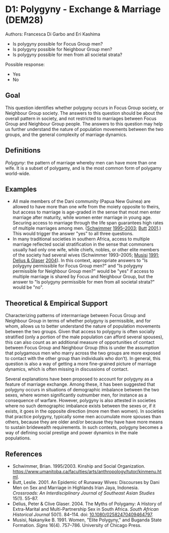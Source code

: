 # D1: Polygyny - Exchange & Marriage (DEM28)

Authors: Francesca Di Garbo and Eri Kashima
- Is polygyny possible for Focus Group men?
- Is polygyny possible for Neighbour Group men?
- Is polygyny possible for men from all societal strata?

Possible response:
- Yes
- No
## Goal

This question identifies whether polygyny occurs in Focus Group society, or Neighbour Group society. The answers to this question should be about the overall pattern in society, and not restricted to marriages between Focus Group and Neighbour Group people. The answers to this question may help us further understand the nature of population movements between the two groups, and the general complexity of marriage dynamics.


## Definitions

*Polygyny*: the pattern of marriage whereby men can have more than one wife. It is a subset of polygamy, and is the most common form of polygamy world-wide.


## Examples

- All male members of the Dani community (Papua New Guinea) are allowed to have more than one wife from the moiety opposite to theirs, but access to marriage is age-graded in the sense that most men enter marriage after maturity, while women enter marriage in young age. Securing access to marriage through the life span guarantees high rates of multiple marriages among men. ([Schwimmer](#source-Schwimmer1995) [1995–2003](#source-Schwimmer1995); [Butt](#source-Butt2001) [2001](#source-Butt2001).) This would trigger the answer "yes” to all three questions.
- In many traditional societies in southern Africa, access to multiple marriage reflected social stratification in the sense that commoners usually had only one wife, while chiefs, nobles, or other elite members of the society had several wives (Schwimmer 1993–2005; [Musisi](#source-Musisi1991) [1991](#source-Musisi1991); [Delius & Glaser](#source-DeliusGlaser2004) [2004](#source-DeliusGlaser2004)). In this context, appropriate answers to "Is polygyny permissible for Focus Group men?" and "Is polygyny permissible for Neighbour Group men?" would be "yes" if access to multiple marriage is shared by Focus and Neighbour Group, but the answer to "Is polygyny permissible for men from all societal strata?" would be "no".

## Theoretical & Empirical Support

Characterizing patterns of intermarriage between Focus Group and Neighbour Group in terms of whether polygyny is permissible, and for whom, allows us to better understand the nature of population movements between the two groups. Given that access to polygyny is often socially stratified (only a portion of the male population can afford several spouses), this can also count as an additional measure of opportunities of contact between Focus Group and Neighbour Group (this is under the assumption that polygamous men who marry across the two groups are more exposed to contact with the other group than individuals who don’t). In general, this question is also a way of getting a more fine-grained picture of marriage dynamics, which is often missing in discussions of contact.

Several explanations have been proposed to account for polygyny as a feature of marriage exchange. Among these, it has been suggested that polygyny occurs in situations of demographic imbalance between the two sexes, where women significantly outnumber men, for instance as a consequence of warfare. However, polygyny is also attested in societies where no such demographic imbalance exists between the sexes or, if it exists, it goes in the opposite direction (more men then women). In societies that practice polygyny, typically some men accumulate more spouses than others, because they are older and/or because they have have more means to sustain bridewealth requirements. In such contexts, polygyny becomes a way of defining social prestige and power dynamics in the male populations.

## References

- <a id="source-Schwimmer1995"> </a>Schwimmer, Brian. 1995/2003. Kinship and Social Organization. https://www.umanitoba.ca/faculties/arts/anthropology/tutor/kinmenu.html.
- <a id="source-Butt2001"> </a>Butt, Leslie. 2001. An Epidemic of Runaway Wives: Discourses by Dani Men on Sex and Marriage in Highlands Irian Jaya, Indonesia. _Crossroads: An Interdisciplinary Journal of Southeast Asian Studies_ 15(1). 55–87.
- <a id="source-DeliusGlaser2004"> </a>Delius, Peter & Clive Glaser. 2004. The Myths of Polygamy: A History of Extra-Marital and Multi-Partnership Sex in South Africa. _South African Historical Journal_ 50(1). 84–114. doi: [10.1080/02582470409464797](https://doi.org/10.1080/02582470409464797).
- <a id="source-Musisi1991"> </a>Musisi, Nakanyike B. 1991. Women, "Elite Polygyny," and Buganda State Formation. _Signs_ 16(4). 757–786. University of Chicago Press.
